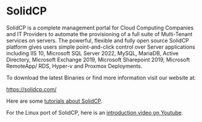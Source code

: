 # SolidCP

SolidCP is a complete management portal for Cloud Computing Companies and IT Providers to automate the provisioning of a full suite of Multi-Tenant services on servers. The powerful, flexible and fully open source SolidCP platform gives users simple point-and-click control over Server applications including IIS 10, Microsoft SQL Server 2022, MySQL, MariaDB, Active Directory, Microsoft Exchange 2019, Microsoft Sharepoint 2019, Microsoft RemoteApp/ RDS, Hyper-v and Proxmox Deployments.

To download the latest Binaries or find more information visit our website at: 

https://solidcp.com/

Here are some [tutorials about SolidCP](https://www.youtube.com/playlist?list=PLViYFEOr_vWBMyf_Co7RXs9rDQQK4y5pj).

For the Linux port of SolidCP, here is an [introduction video on Youtube](https://youtu.be/RBxv2wvfMdw?si=M5PadczXhApOerfP).
